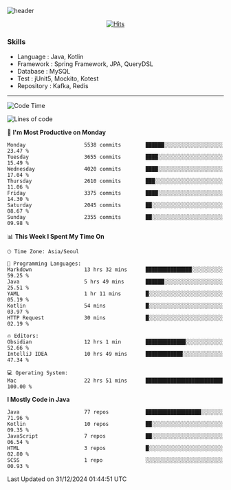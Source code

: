 <!-- Github Profile Readme로 프로필 꾸미기 : https://zzsza.github.io/development/2020/07/10/make-github-profile-readme/ -->

<!-- github theme -->
  <!-- 
    ![header](https://capsule-render.vercel.app/api?type=slice&color=e0f0e3&height=150&section=header&text=beasy&fontSize=45)
  -->
  ![header](https://capsule-render.vercel.app/api?type=soft&color=e0f0e3&height=150&section=header&text=Choi-YongSeok&fontSize=55&animation=twinkling)


<!-- hits count : https://hits.seeyoufarm.com/ -->
<div align=center>
    
  [![Hits](https://hits.seeyoufarm.com/api/count/incr/badge.svg?url=https%3A%2F%2Fgithub.com%2Fchoi-ys&count_bg=%2379C83D&title_bg=%23555555&icon=&icon_color=%23E7E7E7&title=hits&edge_flat=false)](https://hits.seeyoufarm.com)

</div>


<!-- Committed Top Lang -->
<div align=center>
</div>


### Skills
 - Language : Java, Kotlin
 - Framework : Spring Framework, JPA, QueryDSL
 - Database : MySQL
 - Test : jUnit5, Mockito, Kotest
 - Repository : Kafka, Redis

---

<!--START_SECTION:waka-->
![Code Time](http://img.shields.io/badge/Code%20Time-5%2C010%20hrs%2027%20mins-blue)

![Lines of code](https://img.shields.io/badge/From%20Hello%20World%20I%27ve%20Written-15.1%20million%20lines%20of%20code-blue)

📅 **I'm Most Productive on Monday** 

```text
Monday                   5538 commits        ██████░░░░░░░░░░░░░░░░░░░   23.47 % 
Tuesday                  3655 commits        ████░░░░░░░░░░░░░░░░░░░░░   15.49 % 
Wednesday                4020 commits        ████░░░░░░░░░░░░░░░░░░░░░   17.04 % 
Thursday                 2610 commits        ███░░░░░░░░░░░░░░░░░░░░░░   11.06 % 
Friday                   3375 commits        ████░░░░░░░░░░░░░░░░░░░░░   14.30 % 
Saturday                 2045 commits        ██░░░░░░░░░░░░░░░░░░░░░░░   08.67 % 
Sunday                   2355 commits        ██░░░░░░░░░░░░░░░░░░░░░░░   09.98 % 
```


📊 **This Week I Spent My Time On** 

```text
🕑︎ Time Zone: Asia/Seoul

💬 Programming Languages: 
Markdown                 13 hrs 32 mins      ███████████████░░░░░░░░░░   59.25 % 
Java                     5 hrs 49 mins       ██████░░░░░░░░░░░░░░░░░░░   25.51 % 
YAML                     1 hr 11 mins        █░░░░░░░░░░░░░░░░░░░░░░░░   05.19 % 
Kotlin                   54 mins             █░░░░░░░░░░░░░░░░░░░░░░░░   03.97 % 
HTTP Request             30 mins             █░░░░░░░░░░░░░░░░░░░░░░░░   02.19 % 

🔥 Editors: 
Obsidian                 12 hrs 1 min        █████████████░░░░░░░░░░░░   52.66 % 
IntelliJ IDEA            10 hrs 49 mins      ████████████░░░░░░░░░░░░░   47.34 % 

💻 Operating System: 
Mac                      22 hrs 51 mins      █████████████████████████   100.00 % 
```

**I Mostly Code in Java** 

```text
Java                     77 repos            ██████████████████░░░░░░░   71.96 % 
Kotlin                   10 repos            ██░░░░░░░░░░░░░░░░░░░░░░░   09.35 % 
JavaScript               7 repos             ██░░░░░░░░░░░░░░░░░░░░░░░   06.54 % 
HTML                     3 repos             █░░░░░░░░░░░░░░░░░░░░░░░░   02.80 % 
SCSS                     1 repo              ░░░░░░░░░░░░░░░░░░░░░░░░░   00.93 % 
```




 Last Updated on 31/12/2024 01:44:51 UTC
<!--END_SECTION:waka-->

<!-- 
![footer](https://capsule-render.vercel.app/api?section=footer&type=slice&color=e0f0e3)
-->

